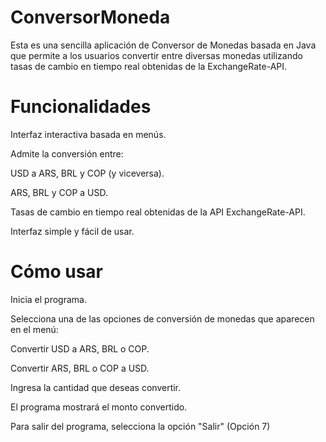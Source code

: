 # ConversorMoneda
Esta es una sencilla aplicación de Conversor de Monedas basada en Java que permite a los usuarios convertir entre diversas monedas utilizando tasas de cambio en tiempo real obtenidas de la ExchangeRate-API.

# Funcionalidades

Interfaz interactiva basada en menús.

Admite la conversión entre:

USD a ARS, BRL y COP (y viceversa).

ARS, BRL y COP a USD.

Tasas de cambio en tiempo real obtenidas de la API ExchangeRate-API.

Interfaz simple y fácil de usar.

# Cómo usar

Inicia el programa.

Selecciona una de las opciones de conversión de monedas que aparecen en el menú:

Convertir USD a ARS, BRL o COP.

Convertir ARS, BRL o COP a USD.

Ingresa la cantidad que deseas convertir.

El programa mostrará el monto convertido.

Para salir del programa, selecciona la opción "Salir" (Opción 7)
